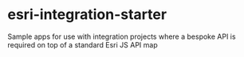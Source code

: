 # esri-integration-starter
Sample apps for use with integration projects where a bespoke API is required on top of a standard Esri JS API map
